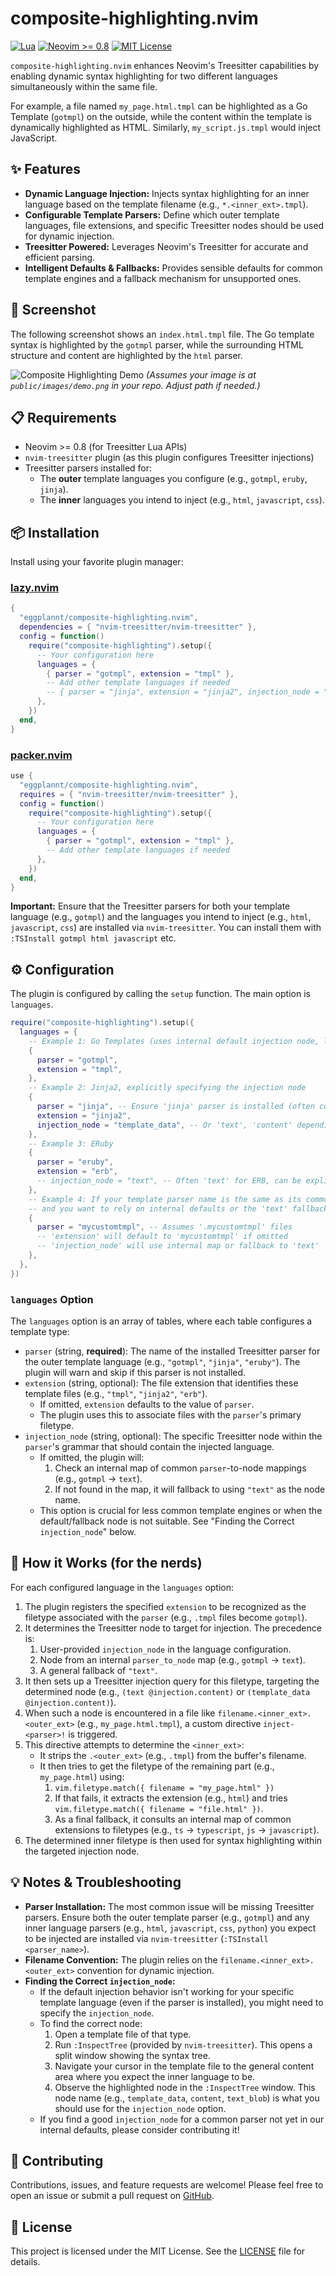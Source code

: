 # composite-highlighting.nvim

[![Lua](https://img.shields.io/badge/Lua-blue.svg?style=for-the-badge&logo=lua)](http://www.lua.org)
[![Neovim >= 0.8](https://img.shields.io/badge/Neovim-%3E%3D%200.8-blueviolet.svg?style=for-the-badge&logo=neovim)](https://neovim.io/)
[![MIT License](https://img.shields.io/badge/License-MIT-yellow.svg?style=for-the-badge)](https://opensource.org/licenses/MIT)

`composite-highlighting.nvim` enhances Neovim's Treesitter capabilities by enabling dynamic syntax highlighting for two different languages simultaneously within the same file.

For example, a file named `my_page.html.tmpl` can be highlighted as a Go Template (`gotmpl`) on the outside, while the content within the template is dynamically highlighted as HTML. Similarly, `my_script.js.tmpl` would inject JavaScript.

## ✨ Features

- **Dynamic Language Injection:** Injects syntax highlighting for an inner language based on the template filename (e.g., `*.<inner_ext>.tmpl`).
- **Configurable Template Parsers:** Define which outer template languages, file extensions, and specific Treesitter nodes should be used for dynamic injection.
- **Treesitter Powered:** Leverages Neovim's Treesitter for accurate and efficient parsing.
- **Intelligent Defaults & Fallbacks:** Provides sensible defaults for common template engines and a fallback mechanism for unsupported ones.

## 📸 Screenshot

The following screenshot shows an `index.html.tmpl` file. The Go template syntax is highlighted by the `gotmpl` parser, while the surrounding HTML structure and content are highlighted by the `html` parser.

![Composite Highlighting Demo](public/images/demo.png)
_(Assumes your image is at `public/images/demo.png` in your repo. Adjust path if needed.)_

## 📋 Requirements

- Neovim >= 0.8 (for Treesitter Lua APIs)
- `nvim-treesitter` plugin (as this plugin configures Treesitter injections)
- Treesitter parsers installed for:
  - The **outer** template languages you configure (e.g., `gotmpl`, `eruby`, `jinja`).
  - The **inner** languages you intend to inject (e.g., `html`, `javascript`, `css`).

## 📦 Installation

Install using your favorite plugin manager:

### [lazy.nvim](https://github.com/folke/lazy.nvim)

```lua
{
  "eggplannt/composite-highlighting.nvim",
  dependencies = { "nvim-treesitter/nvim-treesitter" },
  config = function()
    require("composite-highlighting").setup({
      -- Your configuration here
      languages = {
        { parser = "gotmpl", extension = "tmpl" },
        -- Add other template languages if needed
        -- { parser = "jinja", extension = "jinja2", injection_node = "template_data" },
      },
    })
  end,
}
```

### [packer.nvim](https://github.com/wbthomason/packer.nvim)

```lua
use {
  "eggplannt/composite-highlighting.nvim",
  requires = { "nvim-treesitter/nvim-treesitter" },
  config = function()
    require("composite-highlighting").setup({
      -- Your configuration here
      languages = {
        { parser = "gotmpl", extension = "tmpl" },
        -- Add other template languages if needed
      },
    })
  end,
}
```

**Important:** Ensure that the Treesitter parsers for both your template language (e.g., `gotmpl`) and the languages you intend to inject (e.g., `html`, `javascript`, `css`) are installed via `nvim-treesitter`. You can install them with `:TSInstall gotmpl html javascript` etc.

## ⚙️ Configuration

The plugin is configured by calling the `setup` function. The main option is `languages`.

```lua
require("composite-highlighting").setup({
  languages = {
    -- Example 1: Go Templates (uses internal default injection node, likely 'text')
    {
      parser = "gotmpl",
      extension = "tmpl",
    },
    -- Example 2: Jinja2, explicitly specifying the injection node
    {
      parser = "jinja", -- Ensure 'jinja' parser is installed (often covers .jinja2, .j2)
      extension = "jinja2",
      injection_node = "template_data", -- Or 'text', 'content' depending on your Jinja parser
    },
    -- Example 3: ERuby
    {
      parser = "eruby",
      extension = "erb",
      -- injection_node = "text", -- Often 'text' for ERB, can be explicit
    },
    -- Example 4: If your template parser name is the same as its common extension
    -- and you want to rely on internal defaults or the 'text' fallback for the injection node.
    {
      parser = "mycustomtmpl", -- Assumes '.mycustomtmpl' files
      -- 'extension' will default to 'mycustomtmpl' if omitted
      -- 'injection_node' will use internal map or fallback to 'text'
    },
  },
})
```

### `languages` Option

The `languages` option is an array of tables, where each table configures a template type:

- `parser` (string, **required**): The name of the installed Treesitter parser for the outer template language (e.g., `"gotmpl"`, `"jinja"`, `"eruby"`). The plugin will warn and skip if this parser is not installed.
- `extension` (string, optional): The file extension that identifies these template files (e.g., `"tmpl"`, `"jinja2"`, `"erb"`).
  - If omitted, `extension` defaults to the value of `parser`.
  - The plugin uses this to associate files with the `parser`'s primary filetype.
- `injection_node` (string, optional): The specific Treesitter node within the `parser`'s grammar that should contain the injected language.
  - If omitted, the plugin will:
    1.  Check an internal map of common `parser`-to-node mappings (e.g., `gotmpl` -> `text`).
    2.  If not found in the map, it will fallback to using `"text"` as the node name.
  - This option is crucial for less common template engines or when the default/fallback node is not suitable. See "Finding the Correct `injection_node`" below.

## 🚀 How it Works (for the nerds)

For each configured language in the `languages` option:

1.  The plugin registers the specified `extension` to be recognized as the filetype associated with the `parser` (e.g., `.tmpl` files become `gotmpl`).
2.  It determines the Treesitter node to target for injection. The precedence is:
    1.  User-provided `injection_node` in the language configuration.
    2.  Node from an internal `parser_to_node` map (e.g., `gotmpl` -> `text`).
    3.  A general fallback of `"text"`.
3.  It then sets up a Treesitter injection query for this filetype, targeting the determined node (e.g., `(text @injection.content)` or `(template_data @injection.content)`).
4.  When such a node is encountered in a file like `filename.<inner_ext>.<outer_ext>` (e.g., `my_page.html.tmpl`), a custom directive `inject-<parser>!` is triggered.
5.  This directive attempts to determine the `<inner_ext>`:
    - It strips the `.<outer_ext>` (e.g., `.tmpl`) from the buffer's filename.
    - It then tries to get the filetype of the remaining part (e.g., `my_page.html`) using:
      1.  `vim.filetype.match({ filename = "my_page.html" })`
      2.  If that fails, it extracts the extension (e.g., `html`) and tries `vim.filetype.match({ filename = "file.html" })`.
      3.  As a final fallback, it consults an internal map of common extensions to filetypes (e.g., `ts` -> `typescript`, `js` -> `javascript`).
6.  The determined inner filetype is then used for syntax highlighting within the targeted injection node.

## 💡 Notes & Troubleshooting

- **Parser Installation:** The most common issue will be missing Treesitter parsers. Ensure both the outer template parser (e.g., `gotmpl`) and any inner language parsers (e.g., `html`, `javascript`, `css`, `python`) you expect to be injected are installed via `nvim-treesitter` (`:TSInstall <parser_name>`).
- **Filename Convention:** The plugin relies on the `filename.<inner_ext>.<outer_ext>` convention for dynamic injection.
- **Finding the Correct `injection_node`:**
  - If the default injection behavior isn't working for your specific template language (even if the parser is installed), you might need to specify the `injection_node`.
  - To find the correct node:
    1. Open a template file of that type.
    2. Run `:InspectTree` (provided by `nvim-treesitter`). This opens a split window showing the syntax tree.
    3. Navigate your cursor in the template file to the general content area where you expect the inner language to be.
    4. Observe the highlighted node in the `:InspectTree` window. This node name (e.g., `template_data`, `content`, `text_blob`) is what you should use for the `injection_node` option.
  - If you find a good `injection_node` for a common parser not yet in our internal defaults, please consider contributing it!

## 🤝 Contributing

Contributions, issues, and feature requests are welcome! Please feel free to open an issue or submit a pull request on [GitHub](https://github.com/eggplannt/composite-highlighting.nvim).

## 📜 License

This project is licensed under the MIT License. See the [LICENSE](LICENSE) file for details.
